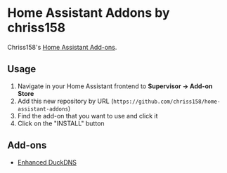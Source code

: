 # Home Assistant Addons by chriss158

Chriss158's [Home Assistant Add-ons](https://www.home-assistant.io/addons/).

## Usage

1. Navigate in your Home Assistant frontend to __Supervisor -> Add-on Store__
2. Add this new repository by URL (`https://github.com/chriss158/home-assistant-addons`)
3. Find the add-on that you want to use and click it
4. Click on the "INSTALL" button

## Add-ons

* [Enhanced DuckDNS](enhanced-duckdns/README.md)